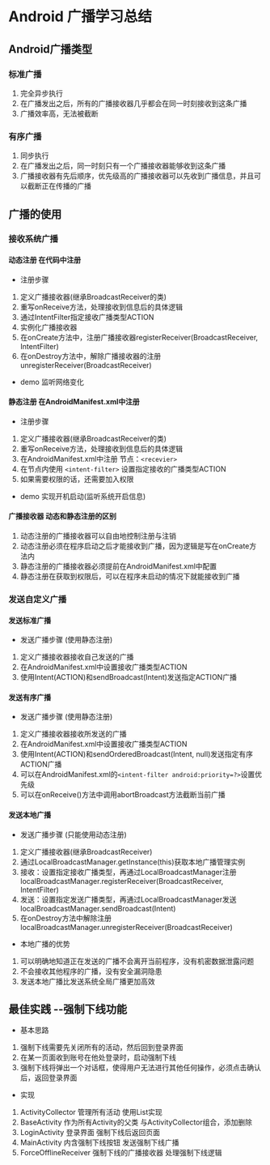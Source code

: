 # Android 广播学习总结

## Android广播类型
### 标准广播
1. 完全异步执行
2. 在广播发出之后，所有的广播接收器几乎都会在同一时刻接收到这条广播
3. 广播效率高，无法被截断
### 有序广播
1. 同步执行
2. 在广播发出之后，同一时刻只有一个广播接收器能够收到这条广播
3. 广播接收器有先后顺序，优先级高的广播接收器可以先收到广播信息，并且可以截断正在传播的广播

## 广播的使用
### 接收系统广播
#### 动态注册 在代码中注册
- 注册步骤
1. 定义广播接收器(继承BroadcastReceiver的类)
2. 重写onReceive方法，处理接收到信息后的具体逻辑
3. 通过IntentFilter指定接收广播类型ACTION
4. 实例化广播接收器
5. 在onCreate方法中，注册广播接收器registerReceiver(BroadcastReceiver, IntentFilter)
6. 在onDestroy方法中，解除广播接收器的注册unregisterReceiver(BroadcastReceiver)

- demo 监听网络变化

#### 静态注册 在AndroidManifest.xml中注册
- 注册步骤
1. 定义广播接收器(继承BroadcastReceiver的类)
2. 重写onReceive方法，处理接收到信息后的具体逻辑
3. 在AndroidManifest.xml中注册 节点：`<recevier>`
4. 在节点内使用 `<intent-filter>` 设置指定接收的广播类型ACTION
5. 如果需要权限的话，还需要加入权限

- demo 实现开机启动(监听系统开启信息)

#### 广播接收器 动态和静态注册的区别
1. 动态注册的广播接收器可以自由地控制注册与注销
2. 动态注册必须在程序启动之后才能接收到广播，因为逻辑是写在onCreate方法内
3. 静态注册的广播接收器必须提前在AndroidManifest.xml中配置
4. 静态注册在获取到权限后，可以在程序未启动的情况下就能接收到广播
### 发送自定义广播
#### 发送标准广播
- 发送广播步骤 (使用静态注册)
1. 定义广播接收器接收自己发送的广播
2. 在AndroidManifest.xml中设置接收广播类型ACTION
3. 使用Intent(ACTION)和sendBroadcast(Intent)发送指定ACTION广播

#### 发送有序广播
- 发送广播步骤 (使用静态注册)
1. 定义广播接收器接收所发送的广播
2. 在AndroidManifest.xml中设置接收广播类型ACTION
3. 使用Intent(ACTION)和sendOrderedBroadcast(Intent, null)发送指定有序ACTION广播
4. 可以在AndroidManifest.xml的`<intent-filter android:priority=?>`设置优先级
5. 可以在onReceive()方法中调用abortBroadcast方法截断当前广播

#### 发送本地广播
- 发送广播步骤 (只能使用动态注册)
1. 定义广播接收器(继承BroadcastReceiver)
2. 通过LocalBroadcastManager.getInstance(this)获取本地广播管理实例
3. 接收：设置指定接收广播类型，再通过LocalBroadcastManager注册
localBroadcastManager.registerReceiver(BroadcastReceiver, IntentFilter)
4. 发送：设置指定发送广播类型，再通过LocalBroadcastManager发送
localBroadcastManager.sendBroadcast(Intent)
5. 在onDestroy方法中解除注册 
localBroadcastManager.unregisterReceiver(BroadcastReceiver)

- 本地广播的优势
1. 可以明确地知道正在发送的广播不会离开当前程序，没有机密数据泄露问题
2. 不会接收其他程序的广播，没有安全漏洞隐患
3. 发送本地广播比发送系统全局广播更加高效

## 最佳实践 --强制下线功能
- 基本思路
1. 强制下线需要先关闭所有的活动，然后回到登录界面
2. 在某一页面收到账号在他处登录时，启动强制下线
3. 强制下线将弹出一个对话框，使得用户无法进行其他任何操作，必须点击确认后，返回登录界面

- 实现
1. ActivityCollector 管理所有活动 使用List实现
2. BaseActivity 作为所有Activity的父类 与ActivityCollector组合，添加删除
3. LoginActivity 登录界面 强制下线后返回页面
4. MainActivity 内含强制下线按钮 发送强制下线广播
5. ForceOfflineReceiver 强制下线的广播接收器 处理强制下线逻辑
